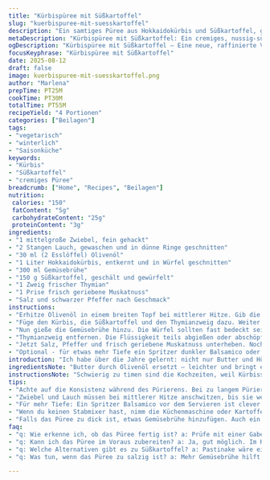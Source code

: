 ```yaml
---
title: "Kürbispüree mit Süßkartoffel"
slug: "kuerbispuree-mit-suesskartoffel"
description: "Ein samtiges Püree aus Hokkaidokürbis und Süßkartoffel, gebettet auf aromatischer Gemüsebrühe statt Hühnerbrühe. Zwiebel und Lauch gedünstet in Olivenöl statt Butter, für einen leichteren Geschmack. Mit frischem Thymian und etwas Muskatnuss verfeinert. Köchelt langsam bis die Würfel sonderbar glänzen und fast zerfallen. Püriert bis fast keine Stückchen mehr bleiben, dennoch nicht zu flüssig. Salz und Pfeffer am Ende, damit die Gewürze nicht auslaugen. Ein winterlicher Begleiter mit robustem, aber feinem Geschmack, der überraschend vielseitig ist."
metaDescription: "Kürbispüree mit Süßkartoffel: Ein cremiges, nussig-süßliches Gericht, das auch bei Gästen punktet und vielseitig verwendet werden kann."
ogDescription: "Kürbispüree mit Süßkartoffel – Eine neue, raffinierte Variante für jeden Anlass, die begeistert mit Aroma und Textur. Ideal für Wintermonate."
focusKeyphrase: "Kürbispüree mit Süßkartoffel"
date: 2025-08-12
draft: false
image: kuerbispuree-mit-suesskartoffel.png
author: "Marlena"
prepTime: PT25M
cookTime: PT30M
totalTime: PT55M
recipeYield: "4 Portionen"
categories: ["Beilagen"]
tags:
- "vegetarisch"
- "winterlich"
- "Saisonküche"
keywords:
- "Kürbis"
- "Süßkartoffel"
- "cremiges Püree"
breadcrumb: ["Home", "Recipes", "Beilagen"]
nutrition: 
 calories: "150"
 fatContent: "5g"
 carbohydrateContent: "25g"
 proteinContent: "3g"
ingredients:
- "1 mittelgroße Zwiebel, fein gehackt"
- "2 Stangen Lauch, gewaschen und in dünne Ringe geschnitten"
- "30 ml (2 Esslöffel) Olivenöl"
- "1 Liter Hokkaidokürbis, entkernt und in Würfel geschnitten"
- "300 ml Gemüsebrühe"
- "150 g Süßkartoffel, geschält und gewürfelt"
- "1 Zweig frischer Thymian"
- "1 Prise frisch geriebene Muskatnuss"
- "Salz und schwarzer Pfeffer nach Geschmack"
instructions:
- "Erhitze Olivenöl in einem breiten Topf bei mittlerer Hitze. Gib die Zwiebel und den Lauch hinein. Ständig rühren, damit nichts braun wird, aber Zwiebel und Lauch sollten weich und durchsichtig werden; das dauert gute 7 Minuten."
- "Füge den Kürbis, die Süßkartoffel und den Thymianzweig dazu. Weiter köcheln lassen, bis die Würfel leicht karamellisieren, etwa 6 bis 8 Minuten. Rühren hilft, damit sich nichts setzt unten."
- "Nun gieße die Gemüsebrühe hinzu. Die Würfel sollten fast bedeckt sein. Deckel auflegen, Hitze reduzieren, kurz auf Köcheln bringen, dann leise simmern lassen. Gefühlssache: nach ca. 25 Minuten solltest du mit einer Gabel prüfen. Wenn der Kürbis und die Süßkartoffel ganz weich sind und sich fast auflösen, ist der richtige Zeitpunkt erreicht."
- "Thymianzweig entfernen. Die Flüssigkeit teils abgießen oder abschöpfen, falls zu viel. Dann mit einem Stabmixer direkt im Topf pürieren, bis eine cremige Masse entsteht. Nicht zu lange, sonst wird es wässrig. Wer keinen Stabmixer hat, verwendet Küchenmaschine oder einen Kartoffelstampfer für rustikale Konsistenz."
- "Jetzt Salz, Pfeffer und frisch geriebene Muskatnuss unterheben. Nochmal abschmecken, gerne abschmecken und ggf. mehr Brühe oder ein paar Spritzer Zitronensaft für Frische hinzufügen. Warm halten, nicht mehr kochen – kein Siedeverzug, sonst trennt es sich."
- "Optional - für etwas mehr Tiefe ein Spritzer dunkler Balsamico oder geröstete Kürbiskerne direkt vor dem Servieren."
introduction: "Ich habe über die Jahre gelernt: nicht nur Butter und Hühnerbrühe machen Kürbispüree, auch Gemüsebrühe und Olivenöl können eine ungewohnte, aber tolle Tiefe schaffen. Beim ersten Mal mit Lauch statt Knoblauch und Zwiebel hat sich ein ganz anderes Aroma entwickelt – süßlich, leicht, nicht so mächtig. Hokkaidokürbis schmeckt intensiver als Butternut, außerdem habe ich Süßkartoffel zugegeben, das gibt mehr Substanz und eine cremigere Konsistenz. Wichtig sind diese kleinen Farb- und Geruchssignale in der Pfanne; wenn die Würfel anfangen leicht zu glänzen und fast kleben, dann weiß ich, das Rösten ist gelungen. Dann erst kommt die Flüssigkeit, um gegart zu werden. Wer es zu früh aufgibt, hat am Ende matschigen Brei – ohne den angenehmen Geschmack des leichten Karamells. Dazu die Frische vom Thymian, die muskatige Würze – so einfach, so befriedigend."
ingredientsNote: "Butter durch Olivenöl ersetzt – leichter und bringt ein anderes Mundgefühl. Lauch statt Knoblauch für Eleganz, aber Knoblauch ist möglich und manchmal besser für die herbere Note. Süßkartoffel sorgt für Cremigkeit, kann man weglassen oder durch Pastinake ersetzen. Hühnerbrühe habe ich gegen Gemüsebrühe getauscht; vegan wirds so nebenbei auch. Frischer Thymian, nicht getrocknet, weil das Aroma deutlich intensiver bleibt, passt wunderbar zum Kürbis. Muskatnuss nie vergessen – sie gibt Tiefenwirkung. Gewürze immer zuletzt, sonst versiegen sie oft im Kochwasser. Bei mangelnder Geduld: Ofenrosten der Würfel vor dem Kochen bringt Röstaromen ohne ständiges Rühren."
instructionsNote: "Schwierig zu timen sind die Kochzeiten, weil Kürbissorten unterschiedlich hart sind. Die Würfel sollten anfangen weich zu werden, fast zerfallen, aber keine Suppe werden. Immer prüfen mit Gabel, nicht nur Zeitangaben folgen. Das Anrösten von Zwiebel und Lauch bei mittlerer Hitze gibt die Basis für guten Geschmack, keine Hektik – regelmäßig rühren, nicht braun werden lassen, das verbrennt Bitterstoffe. Deckel drauf ist Effizienz, aber öfter mal lüften, damit es nicht schwitzt und matschig wird. Nach dem Pürieren sofort abschmecken; Geschmack verändert sich während Abkühlens. Wer keine Küchenmaschine hat, mit Kartoffelstampfer einen rustikalen Stil wählen oder grobe Texturen bewusst einbauen. Warm halten ohne Kochen, sonst trennt sich die Masse schnell. Restwärme reicht oft zum Durchziehen."
tips:
- "Achte auf die Konsistenz während des Pürierens. Bei zu langem Pürieren wird es breiig. Gut im Auge behalten. Zu wässrig – ist kein Genuss."
- "Zwiebel und Lauch müssen bei mittlerer Hitze anschwitzen, bis sie weich sind. Das entwickelt Süße. Geduld ist wichtig. Keine hektischen Bewegungen."
- "Für mehr Tiefe: Ein Spritzer Balsamico vor dem Servieren ist clever. Oder ein paar geröstete Kürbiskerne darüber streuen. Aromen steigen."
- "Wenn du keinen Stabmixer hast, nimm die Küchenmaschine oder Kartoffelstampfer. Braucht mehr Aufwand, aber bringt Charme und Textur."
- "Falls das Püree zu dick ist, etwas Gemüsebrühe hinzufügen. Auch ein Spritzer Zitronensaft kann Frische bringen. Gerne abschmecken beim Servieren."
faq:
- "q: Wie erkenne ich, ob das Püree fertig ist? a: Prüfe mit einer Gabel. Kürbis sollte etwas zerfallen. Glänzende Würfel zeigen, es ist fast perfekt."
- "q: Kann ich das Püree im Voraus zubereiten? a: Ja, gut möglich. Im Kühlschrank aufbewahren. Aufwärmen ohne zu kochen, sonst trennt es sich."
- "q: Welche Alternativen gibt es zu Süßkartoffel? a: Pastinake wäre eine Option. Gibt eine andere Süße. Oder einfach weglassen, bleibt gut."
- "q: Was tun, wenn das Püree zu salzig ist? a: Mehr Gemüsebrühe hilft. Oder mehr Kürbis/Süßkartoffel kochen und untermischen. Schmeckt dann besser."

---
```

